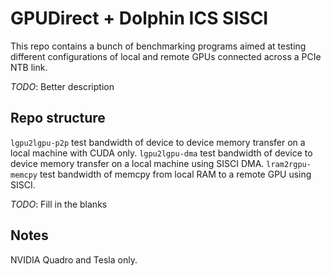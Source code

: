 GPUDirect + Dolphin ICS SISCI
=============================

This repo contains a bunch of benchmarking programs aimed at testing different
configurations of local and remote GPUs connected across a PCIe NTB link.

_TODO_: Better description

Repo structure
--------------
`lgpu2lgpu-p2p` test bandwidth of device to device memory transfer on a local machine with CUDA only.
`lgpu2lgpu-dma` test bandwidth of device to device memory transfer on a local machine using SISCI DMA.
`lram2rgpu-memcpy` test bandwidth of memcpy from local RAM to a remote GPU using SISCI.

_TODO_: Fill in the blanks


Notes
-----
NVIDIA Quadro and Tesla only.
